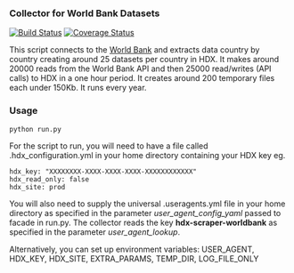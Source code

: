 ### Collector for World Bank Datasets
[![Build Status](https://travis-ci.org/OCHA-DAP/hdx-scraper-worldbank.svg?branch=main&ts=1)](https://travis-ci.org/OCHA-DAP/hdx-scraper-worldbank) [![Coverage Status](https://coveralls.io/repos/github/OCHA-DAP/hdx-scraper-worldbank/badge.svg?branch=main&ts=1)](https://coveralls.io/github/OCHA-DAP/hdx-scraper-worldbank?branch=main)

This script connects to the [World Bank](http://data.worldbank.org/) and extracts data country by country creating around 25 datasets per country in HDX. It makes around 20000 reads from the World Bank API and then 25000 read/writes (API calls) to HDX in a one hour period. It creates around 200 temporary files each under 150Kb. It runs every year. 


### Usage

    python run.py

For the script to run, you will need to have a file called .hdx_configuration.yml in your home directory containing your HDX key eg.

    hdx_key: "XXXXXXXX-XXXX-XXXX-XXXX-XXXXXXXXXXXX"
    hdx_read_only: false
    hdx_site: prod
    
 You will also need to supply the universal .useragents.yml file in your home directory as specified in the parameter *user_agent_config_yaml* passed to facade in run.py. The collector reads the key **hdx-scraper-worldbank** as specified in the parameter *user_agent_lookup*.
 
 Alternatively, you can set up environment variables: USER_AGENT, HDX_KEY, HDX_SITE, EXTRA_PARAMS, TEMP_DIR, LOG_FILE_ONLY